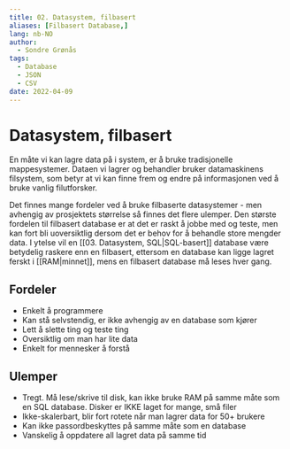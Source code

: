 ```yaml
---
title: 02. Datasystem, filbasert
aliases: [Filbasert Database,]
lang: nb-NO
author:
  - Sondre Grønås
tags:
  - Database
  - JSON
  - CSV
date: 2022-04-09
---
```

# Datasystem, filbasert
En måte vi kan lagre data på i system, er å bruke tradisjonelle mappesystemer. Dataen vi lagrer og behandler bruker datamaskinens filsystem, som betyr at vi kan finne frem og endre på informasjonen ved å bruke vanlig filutforsker.

Det finnes mange fordeler ved å bruke filbaserte datasystemer - men avhengig av prosjektets størrelse så finnes det flere ulemper. Den største fordelen til filbasert database er at det er raskt å jobbe med og teste, men kan fort bli uoversiktlig dersom det er behov for å behandle store mengder data. I ytelse vil en [[03. Datasystem, SQL|SQL-basert]] database være betydelig raskere enn en filbasert, ettersom en database kan ligge lagret ferskt i [[RAM|minnet]], mens en filbasert database må leses hver gang.

## Fordeler
- Enkelt å programmere
- Kan stå selvstendig, er ikke avhengig av en database som kjører
- Lett å slette ting og teste ting
- Oversiktlig om man har lite data
- Enkelt for mennesker å forstå

## Ulemper
- Tregt. Må lese/skrive til disk, kan ikke bruke RAM på samme måte som en SQL database. Disker er IKKE laget for mange, små filer
- Ikke-skalerbart, blir fort rotete når man lagrer data for 50+ brukere
- Kan ikke passordbeskyttes på samme måte som en database
- Vanskelig å oppdatere all lagret data på samme tid